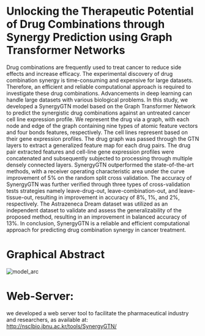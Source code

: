 # Unlocking the Therapeutic Potential of Drug Combinations through Synergy Prediction using Graph Transformer Networks
Drug combinations are frequently used to treat cancer to reduce side effects and increase efficacy. The experimental discovery of drug combination synergy is time-consuming and expensive for large datasets. Therefore, an efficient and reliable computational approach is required to investigate these drug combinations. Advancements in deep learning can handle large datasets with various biological problems. In this study, we developed a SynergyGTN model based on the Graph Transformer Network to predict the synergistic drug combinations against an untreated cancer cell line expression profile. We represent the drug via a graph, with each node and edge of the graph containing nine types of atomic feature vectors and four bonds features, respectively. The cell lines represent based on their gene expression profiles. The drug graph was passed through the GTN layers to extract a generalized feature map for each drug pairs. The drug pair extracted features and cell-line gene expression profiles were concatenated and subsequently subjected to processing through multiple densely connected layers. SynergyGTN outperformed the state-of-the-art methods, with a receiver operating characteristic area under the curve improvement of 5\% on the random split cross validation. The accuracy of SynergyGTN was further verified through three types of cross-validation tests strategies namely leave-drug-out, leave-combination-out, and leave-tissue-out, resulting in improvement in accuracy of 8\%, 1\%, and 2\%, respectively. The Astrazeneca Dream dataset was utilized as an independent dataset to validate and assess the generalizability of the proposed method, resulting in an improvement in balanced accuracy of 13\%. In conclusion, SynergyGTN is a reliable and efficient computational approach for predicting drug combination synergy in cancer treatment.

# Graphical Abstract 
![model_arc](https://github.com/waleed551/SynergyGTN/assets/84854489/c53bdad7-de00-4672-93ec-dfb7a1f0e34c)

# Web-Server:
we developed a web server tool to facilitate the pharmaceutical industry and researchers, as
available at: http://nsclbio.jbnu.ac.kr/tools/SynergyGTN/
